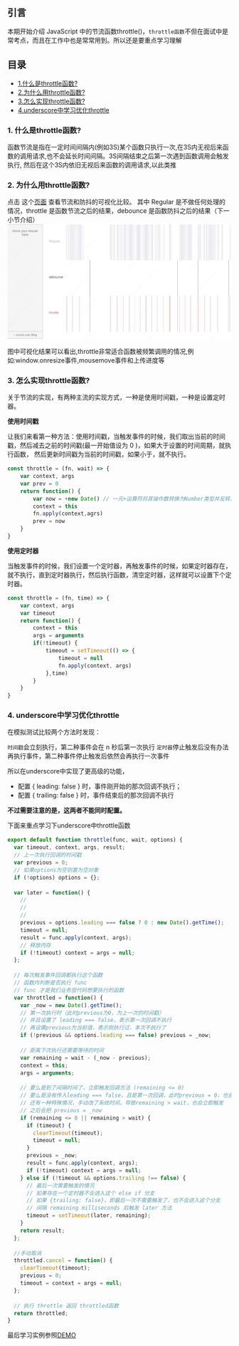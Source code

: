 ## 引言
本期开始介绍 JavaScript 中的节流函数throttle()，`throttle函数`不但在面试中是常考点，而且在工作中也是常常用到。所以还是要重点学习理解


## 目录
- [1.什么是throttle函数?](#1-什么是throttle函数)
- [2.为什么用throttle函数?](#2-为什么用throttle函数)
- [3.怎么实现throttle函数?](#3-怎么实现throttle函数)
- [4.underscore中学习优化throttle](#4-underscore中学习优化throttle)



### 1. 什么是throttle函数?
函数节流是指在一定时间间隔内(例如3S)某个函数只执行一次,在3S内无视后来函数的调用请求,也不会延长时间间隔。3S间隔结束之后第一次遇到函数调用会触发执行,
然后在这个3S内依旧无视后来函数的调用请求,以此类推

### 2. 为什么用throttle函数?
点击 这个[页面](http://demo.nimius.net/debounce_throttle/) 查看节流和防抖的可视化比较。
其中 Regular 是不做任何处理的情况，throttle 是函数节流之后的结果，debounce 是函数防抖之后的结果（下一小节介绍）
![](JavaScript专题之从underscore学习节流_files/1.jpg)

图中可视化结果可以看出,throttle非常适合函数被频繁调用的情况,例如:window.onresize事件,mousemove事件和上传进度等

### 3. 怎么实现throttle函数?
关于节流的实现，有两种主流的实现方式，一种是使用时间戳，一种是设置定时器。

**使用时间戳**

让我们来看第一种方法：使用时间戳，当触发事件的时候，我们取出当前的时间戳，然后减去之前的时间戳(最一开始值设为 0 )，如果大于设置的时间周期，就执行函数，
然后更新时间戳为当前的时间戳，如果小于，就不执行。
```js
const throttle = (fn, wait) => {
	var context, args
	var prev = 0
	return function() {
		var now = +new Date() // 一元+运算符将其操作数转换为Number类型并反转其正负, 类似toNumber(new Date())
		context = this
		fn.apply(context,agrs)
		prev = now
	}
}
```

**使用定时器**

当触发事件的时候，我们设置一个定时器，再触发事件的时候，如果定时器存在，就不执行，直到定时器执行，然后执行函数，清空定时器，这样就可以设置下个定时器。
```js
const throttle = (fn, time) => {
	var context, args
	var timeout
	return function() {
		context = this
		args = arguments
		if(!timeout) {
			timeout = setTimeout(() => {
				timeout = null
				fn.apply(context, args)
			},time)
		}
	}
}
```

### 4. underscore中学习优化throttle
在模拟测试比较两个方法时发现：

`时间戳`会立刻执行，第二种事件会在 n 秒后第一次执行
`定时器`停止触发后没有办法再执行事件，第二种事件停止触发后依然会再执行一次事件

所以在underscore中实现了更高级的功能，

- 配置 { leading: false } 时，事件刚开始的那次回调不执行；
- 配置 { trailing: false } 时，事件结束后的那次回调不执行

**不过需要注意的是，这两者不能同时配置。**

下面来重点学习下underscore中throttle函数

```js
export default function throttle(func, wait, options) {
  var timeout, context, args, result;
  // 上一次执行回调的时间戳
  var previous = 0;
  // 如果options为空则置为空对象
  if (!options) options = {};

  var later = function() {
	//
	//
	//
    previous = options.leading === false ? 0 : new Date().getTime();
    timeout = null;
    result = func.apply(context, args);
	// 释放内存
    if (!timeout) context = args = null;
  };

  // 每次触发事件回调都执行这个函数
  // 函数内判断是否执行 func
  // func 才是我们业务层代码想要执行的函数
  var throttled = function() {
    var _now = new Date().getTime();
	// 第一次执行时（此时previous为0，为上一次的时间戳）
	// 并且设置了 leading === false，表示第一次回调不执行
	// 再设置previous为当前值，表示刚执行过，本次不执行了
    if (!previous && options.leading === false) previous = _now;
	
	// 距离下次执行还需要等待的时间
    var remaining = wait - (_now - previous);
    context = this;
    args = arguments;
	
	// 要么是到了间隔时间了，立即触发回调方法 (remaining <= 0)
	// 要么是没有传入leading === false，且是第一次回调，此时previous = 0，也会立即触发
	// 还有一种特殊情况，手动改了系统时间，导致remaining > wait，也会立即触发
	// 之后会把 previous = _now
    if (remaining <= 0 || remaining > wait) {
      if (timeout) {
        clearTimeout(timeout);
        timeout = null;
      }
      previous = _now;
      result = func.apply(context, args);
      if (!timeout) context = args = null;
    } else if (!timeout && options.trailing !== false) {
	  // 最后一次需要触发的情况
	  // 如果存在一个定时器不会进入这个 else if 分支
	  // 如果 {trailing: false}，即最后一次不需要触发了，也不会进入这个分支
	  // 间隔 remaining milliseconds 后触发 later 方法
      timeout = setTimeout(later, remaining);
    }
    return result;
  };

  //手动取消
  throttled.cancel = function() {
    clearTimeout(timeout);
    previous = 0;
    timeout = context = args = null;
  };

  // 执行 throttle 返回 throttled函数 
  return throttled;
}
```

最后学习实例参照[DEMO](https://github.com/BGround/Web-Front-End-Interview/blob/main/JavaScript/Demo/throttle.html)


